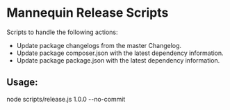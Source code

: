 # Mannequin Release Scripts

Scripts to handle the following actions:
* Update package changelogs from the master Changelog.
* Update package composer.json with the latest dependency information.
* Update package package.json with the latest dependency information.

## Usage:

node scripts/release.js 1.0.0 --no-commit

